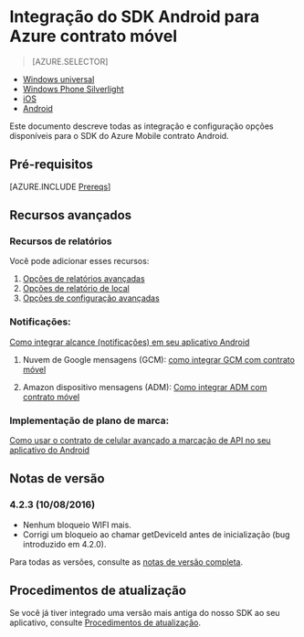 <properties
    pageTitle="Integração do SDK Android para Azure contrato móvel"
    description="Descreve como integrar o SDK do Azure Mobile contrato nos aplicativos Android"
    services="mobile-engagement"
    documentationCenter="mobile"
    authors="piyushjo"
    manager="erikre"
    editor="" />

<tags
    ms.service="mobile-engagement"
    ms.workload="mobile"
    ms.tgt_pltfrm="mobile-android"
    ms.devlang="Java"
    ms.topic="article"
    ms.date="08/12/2016"
    ms.author="piyushjo;ricksal" />

# <a name="android-sdk-integration-for-azure-mobile-engagement"></a>Integração do SDK Android para Azure contrato móvel

> [AZURE.SELECTOR]
- [Windows universal](mobile-engagement-windows-store-sdk-overview.md)
- [Windows Phone Silverlight](mobile-engagement-windows-phone-sdk-overview.md)
- [iOS](mobile-engagement-ios-sdk-overview.md)
- [Android](mobile-engagement-android-sdk-overview.md)

Este documento descreve todas as integração e configuração opções disponíveis para o SDK do Azure Mobile contrato Android.

## <a name="prerequisites"></a>Pré-requisitos

[AZURE.INCLUDE [Prereqs](../../includes/mobile-engagement-android-prereqs.md)]

## <a name="advanced-features"></a>Recursos avançados

### <a name="reporting-features"></a>Recursos de relatórios

Você pode adicionar esses recursos:

1. [Opções de relatórios avançadas](mobile-engagement-android-advanced-reporting.md)
2. [Opções de relatório de local](mobile-engagement-android-location-reporting.md)
3. [Opções de configuração avançadas](mobile-engagement-android-advanced-configuration.md)

### <a name="notifications"></a>Notificações:
[Como integrar alcance (notificações) em seu aplicativo Android](mobile-engagement-android-integrate-engagement-reach.md)

1. Nuvem de Google mensagens (GCM): [como integrar GCM com contrato móvel](mobile-engagement-android-gcm-integrate.md)

2. Amazon dispositivo mensagens (ADM): [Como integrar ADM com contrato móvel](mobile-engagement-android-adm-integrate.md)

### <a name="tag-plan-implementation"></a>Implementação de plano de marca:
[Como usar o contrato de celular avançado a marcação de API no seu aplicativo do Android](mobile-engagement-android-use-engagement-api.md)

## <a name="release-notes"></a>Notas de versão

### <a name="423-08102016"></a>4.2.3 (10/08/2016)

 - Nenhum bloqueio WIFI mais.
 - Corrigi um bloqueio ao chamar getDeviceId antes de inicialização (bug introduzido em 4.2.0).

Para todas as versões, consulte as [notas de versão completa](mobile-engagement-android-release-notes.md).

## <a name="upgrade-procedures"></a>Procedimentos de atualização

Se você já tiver integrado uma versão mais antiga do nosso SDK ao seu aplicativo, consulte [Procedimentos de atualização](mobile-engagement-android-upgrade-procedure.md).
